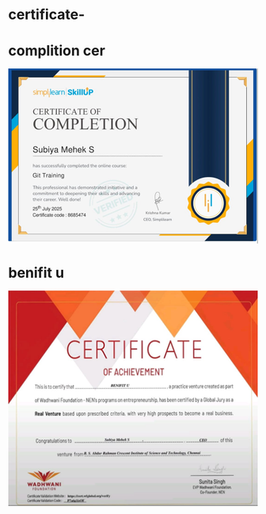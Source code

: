 # certificate-

# complition cer

![alt](https://github.com/Mehek-05/certificate-/blob/16df7df455abc305b27819473461dc50f33e8e81/doc%203/complition.jpg)


# benifit u
![image alt](https://github.com/Mehek-05/certificate-/blob/a540788c155c8ea4e90a7f7c3f4c6dffb3a898cb/documents/Benifit%20u.jpg)

